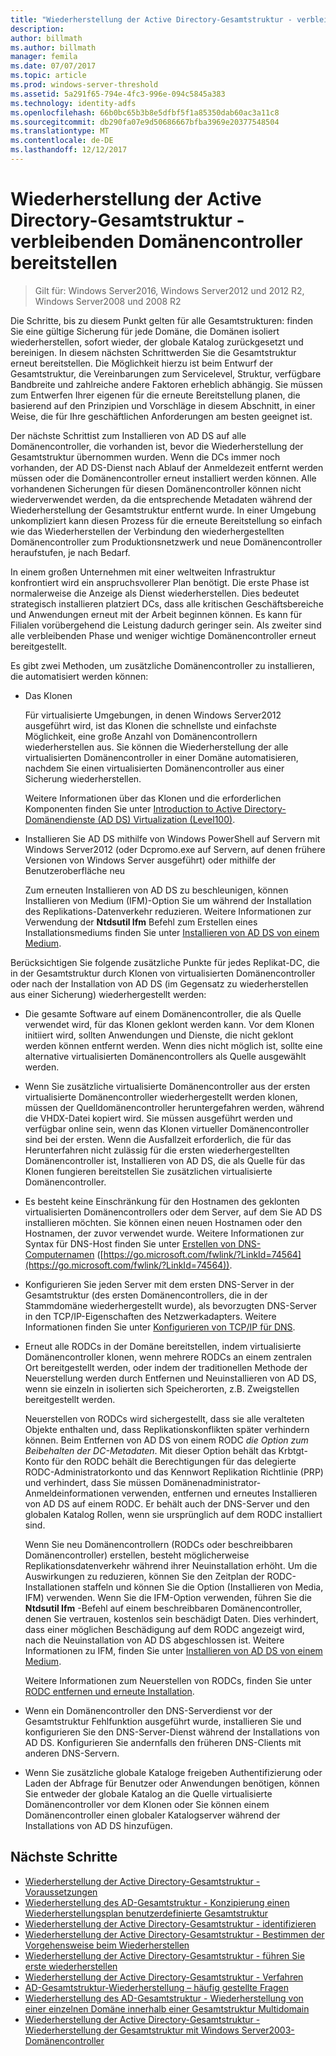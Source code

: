 ```yaml
---
title: "Wiederherstellung der Active Directory-Gesamtstruktur - verbleibenden Domänencontroller bereitstellen"
description: 
author: billmath
ms.author: billmath
manager: femila
ms.date: 07/07/2017
ms.topic: article
ms.prod: windows-server-threshold
ms.assetid: 5a291f65-794e-4fc3-996e-094c5845a383
ms.technology: identity-adfs
ms.openlocfilehash: 66b0bc65b3b8e5dfbf5f1a85350dab60ac3a11c8
ms.sourcegitcommit: db290fa07e9d50686667bfba3969e20377548504
ms.translationtype: MT
ms.contentlocale: de-DE
ms.lasthandoff: 12/12/2017
---
```

# <a name="ad-forest-recovery---redeploy-remaining-dcs"></a>Wiederherstellung der Active Directory-Gesamtstruktur - verbleibenden Domänencontroller bereitstellen

>Gilt für: Windows Server2016, Windows Server2012 und 2012 R2, Windows Server2008 und 2008 R2

 Die Schritte, bis zu diesem Punkt gelten für alle Gesamtstrukturen: finden Sie eine gültige Sicherung für jede Domäne, die Domänen isoliert wiederherstellen, sofort wieder, der globale Katalog zurückgesetzt und bereinigen. In diesem nächsten Schrittwerden Sie die Gesamtstruktur erneut bereitstellen. Die Möglichkeit hierzu ist beim Entwurf der Gesamtstruktur, die Vereinbarungen zum Servicelevel, Struktur, verfügbare Bandbreite und zahlreiche andere Faktoren erheblich abhängig. Sie müssen zum Entwerfen Ihrer eigenen für die erneute Bereitstellung planen, die basierend auf den Prinzipien und Vorschläge in diesem Abschnitt, in einer Weise, die für Ihre geschäftlichen Anforderungen am besten geeignet ist.  
  
 Der nächste Schrittist zum Installieren von AD DS auf alle Domänencontroller, die vorhanden ist, bevor die Wiederherstellung der Gesamtstruktur übernommen wurden. Wenn die DCs immer noch vorhanden, der AD DS-Dienst nach Ablauf der Anmeldezeit entfernt werden müssen oder die Domänencontroller erneut installiert werden können. Alle vorhandenen Sicherungen für diesen Domänencontroller können nicht wiederverwendet werden, da die entsprechende Metadaten während der Wiederherstellung der Gesamtstruktur entfernt wurde. In einer Umgebung unkompliziert kann diesen Prozess für die erneute Bereitstellung so einfach wie das Wiederherstellen der Verbindung den wiederhergestellten Domänencontroller zum Produktionsnetzwerk und neue Domänencontroller heraufstufen, je nach Bedarf.  
  
 In einem großen Unternehmen mit einer weltweiten Infrastruktur konfrontiert wird ein anspruchsvollerer Plan benötigt. Die erste Phase ist normalerweise die Anzeige als Dienst wiederherstellen. Dies bedeutet strategisch installieren platziert DCs, dass alle kritischen Geschäftsbereiche und Anwendungen erneut mit der Arbeit beginnen können. Es kann für Filialen vorübergehend die Leistung dadurch geringer sein. Als zweiter sind alle verbleibenden Phase und weniger wichtige Domänencontroller erneut bereitgestellt.  
  
 Es gibt zwei Methoden, um zusätzliche Domänencontroller zu installieren, die automatisiert werden können:  
  
-   Das Klonen  
  
     Für virtualisierte Umgebungen, in denen Windows Server2012 ausgeführt wird, ist das Klonen die schnellste und einfachste Möglichkeit, eine große Anzahl von Domänencontrollern wiederherstellen aus. Sie können die Wiederherstellung der alle virtualisierten Domänencontroller in einer Domäne automatisieren, nachdem Sie einen virtualisierten Domänencontroller aus einer Sicherung wiederherstellen.  
  
     Weitere Informationen über das Klonen und die erforderlichen Komponenten finden Sie unter [Introduction to Active Directory-Domänendienste (AD DS) Virtualization (Level100)](https://technet.microsoft.com/library/hh831734.aspx).  
  
-   Installieren Sie AD DS mithilfe von Windows PowerShell auf Servern mit Windows Server2012 (oder Dcpromo.exe auf Servern, auf denen frühere Versionen von Windows Server ausgeführt) oder mithilfe der Benutzeroberfläche neu  
  
     Zum erneuten Installieren von AD DS zu beschleunigen, können Installieren von Medium (IFM)-Option Sie um während der Installation des Replikations-Datenverkehr reduzieren. Weitere Informationen zur Verwendung der **Ntdsutil Ifm** Befehl zum Erstellen eines Installationsmediums finden Sie unter [Installieren von AD DS von einem Medium](https://technet.microsoft.com/library/cc770654\(WS.10\).aspx).  
  
 Berücksichtigen Sie folgende zusätzliche Punkte für jedes Replikat-DC, die in der Gesamtstruktur durch Klonen von virtualisierten Domänencontroller oder nach der Installation von AD DS (im Gegensatz zu wiederherstellen aus einer Sicherung) wiederhergestellt werden:  
  
-   Die gesamte Software auf einem Domänencontroller, die als Quelle verwendet wird, für das Klonen geklont werden kann. Vor dem Klonen initiiert wird, sollten Anwendungen und Dienste, die nicht geklont werden können entfernt werden. Wenn dies nicht möglich ist, sollte eine alternative virtualisierten Domänencontrollers als Quelle ausgewählt werden.  
  
-   Wenn Sie zusätzliche virtualisierte Domänencontroller aus der ersten virtualisierte Domänencontroller wiederhergestellt werden klonen, müssen der Quelldomänencontroller heruntergefahren werden, während die VHDX-Datei kopiert wird. Sie müssen ausgeführt werden und verfügbar online sein, wenn das Klonen virtueller Domänencontroller sind bei der ersten. Wenn die Ausfallzeit erforderlich, die für das Herunterfahren nicht zulässig für die ersten wiederhergestellten Domänencontroller ist, Installieren von AD DS, die als Quelle für das Klonen fungieren bereitstellen Sie zusätzlichen virtualisierte Domänencontroller.  
  
-   Es besteht keine Einschränkung für den Hostnamen des geklonten virtualisierten Domänencontrollers oder dem Server, auf dem Sie AD DS installieren möchten. Sie können einen neuen Hostnamen oder den Hostnamen, der zuvor verwendet wurde. Weitere Informationen zur Syntax für DNS-Host finden Sie unter [Erstellen von DNS-Computernamen](https://technet.microsoft.com/library/cc785282.aspx) ([https://go.microsoft.com/fwlink/?LinkId=74564](https://go.microsoft.com/fwlink/?LinkId=74564)).  
  
-   Konfigurieren Sie jeden Server mit dem ersten DNS-Server in der Gesamtstruktur (des ersten Domänencontrollers, die in der Stammdomäne wiederhergestellt wurde), als bevorzugten DNS-Server in den TCP/IP-Eigenschaften des Netzwerkadapters. Weitere Informationen finden Sie unter [Konfigurieren von TCP/IP für DNS](https://technet.microsoft.com/library/cc779282.aspx).  
  
-   Erneut alle RODCs in der Domäne bereitstellen, indem virtualisierte Domänencontroller klonen, wenn mehrere RODCs an einem zentralen Ort bereitgestellt werden, oder indem der traditionellen Methode der Neuerstellung werden durch Entfernen und Neuinstallieren von AD DS, wenn sie einzeln in isolierten sich Speicherorten, z.B. Zweigstellen bereitgestellt werden.  
  
     Neuerstellen von RODCs wird sichergestellt, dass sie alle veralteten Objekte enthalten und, dass Replikationskonflikten später verhindern können. Beim Entfernen von AD DS von einem RODC *die Option zum Beibehalten der DC-Metadaten*. Mit dieser Option behält das Krbtgt-Konto für den RODC behält die Berechtigungen für das delegierte RODC-Administratorkonto und das Kennwort Replikation Richtlinie (PRP) und verhindert, dass Sie müssen Domänenadministrator-Anmeldeinformationen verwenden, entfernen und erneutes Installieren von AD DS auf einem RODC. Er behält auch der DNS-Server und den globalen Katalog Rollen, wenn sie ursprünglich auf dem RODC installiert sind.  
  
     Wenn Sie neu Domänencontrollern (RODCs oder beschreibbaren Domänencontroller) erstellen, besteht möglicherweise Replikationsdatenverkehr während ihrer Neuinstallation erhöht. Um die Auswirkungen zu reduzieren, können Sie den Zeitplan der RODC-Installationen staffeln und können Sie die Option (Installieren von Media, IFM) verwenden. Wenn Sie die IFM-Option verwenden, führen Sie die **Ntdsutil Ifm** -Befehl auf einem beschreibbaren Domänencontroller, denen Sie vertrauen, kostenlos sein beschädigt Daten. Dies verhindert, dass einer möglichen Beschädigung auf dem RODC angezeigt wird, nach die Neuinstallation von AD DS abgeschlossen ist. Weitere Informationen zu IFM, finden Sie unter [Installieren von AD DS von einem Medium](https://technet.microsoft.com/library/cc770654\(WS.10\).aspx).  
  
     Weitere Informationen zum Neuerstellen von RODCs, finden Sie unter [RODC entfernen und erneute Installation](https://technet.microsoft.com/library/cc835490\(WS.10\).aspx).  
  
-   Wenn ein Domänencontroller den DNS-Serverdienst vor der Gesamtstruktur Fehlfunktion ausgeführt wurde, installieren Sie und konfigurieren Sie den DNS-Server-Dienst während der Installations von AD DS. Konfigurieren Sie andernfalls den früheren DNS-Clients mit anderen DNS-Servern.  
  
-   Wenn Sie zusätzliche globale Kataloge freigeben Authentifizierung oder Laden der Abfrage für Benutzer oder Anwendungen benötigen, können Sie entweder der globale Katalog an die Quelle virtualisierte Domänencontroller vor dem Klonen oder Sie können einem Domänencontroller einen globaler Katalogserver während der Installations von AD DS hinzufügen.  
  
## <a name="next-steps"></a>Nächste Schritte
-   [Wiederherstellung der Active Directory-Gesamtstruktur - Voraussetzungen](AD-Forest-Recovery-Prerequisties.md)  
-   [Wiederherstellung des AD-Gesamtstruktur - Konzipierung einen Wiederherstellungsplan benutzerdefinierte Gesamtstruktur](AD-Forest-Recovery-Devising-a-Plan.md)  
- [Wiederherstellung der Active Directory-Gesamtstruktur - identifizieren](AD-Forest-Recovery-Identify-the-Problem.md)
-   [Wiederherstellung der Active Directory-Gesamtstruktur - Bestimmen der Vorgehensweise beim Wiederherstellen](AD-Forest-Recovery-Determine-how-to-Recover.md)
-   [Wiederherstellung der Active Directory-Gesamtstruktur - führen Sie erste wiederherstellen](AD-Forest-Recovery-Perform-initial-recovery.md)  
-   [Wiederherstellung der Active Directory-Gesamtstruktur - Verfahren](AD-Forest-Recovery-Procedures.md)  
-   [AD-Gesamtstruktur-Wiederherstellung – häufig gestellte Fragen](AD-Forest-Recovery-FAQ.md)  
-   [Wiederherstellung des AD-Gesamtstruktur - Wiederherstellung von einer einzelnen Domäne innerhalb einer Gesamtstruktur Multidomain](AD-Forest-Recovery-Single-Domain-in-Multidomain-Recovery.md)  
-   [Wiederherstellung der Active Directory-Gesamtstruktur - Wiederherstellung der Gesamtstruktur mit Windows Server2003-Domänencontroller](AD-Forest-Recovery-Windows-Server-2003.md)  